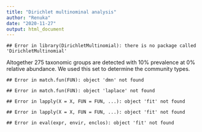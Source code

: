 ```yaml
---
title: "Dirichlet multinominal analysis"
author: "Renuka"
date: "2020-11-27"
output: html_document
---
```





```
## Error in library(DirichletMultinomial): there is no package called 'DirichletMultinomial'
```

Altogether 275 taxonomic groups are detected with 10% prevalence at 0% relative abundance. We used this set to determine the community types.





```
## Error in match.fun(FUN): object 'dmn' not found
```

```
## Error in match.fun(FUN): object 'laplace' not found
```

```
## Error in lapply(X = X, FUN = FUN, ...): object 'fit' not found
```

```
## Error in lapply(X = X, FUN = FUN, ...): object 'fit' not found
```

```
## Error in eval(expr, envir, enclos): object 'fit' not found
```





